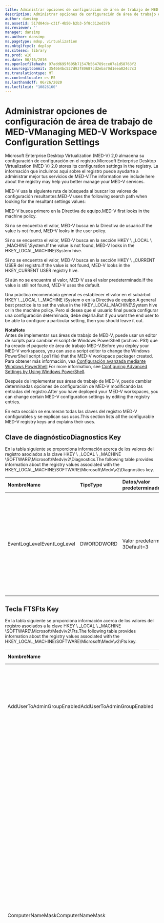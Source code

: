 ```yaml
---
title: Administrar opciones de configuración de área de trabajo de MED-V
description: Administrar opciones de configuración de área de trabajo de MED-V
author: dansimp
ms.assetid: 517d04de-c31f-4b50-b2b3-5f8c312ed37b
ms.reviewer: ''
manager: dansimp
ms.author: dansimp
ms.pagetype: mdop, virtualization
ms.mktglfcycl: deploy
ms.sitesec: library
ms.prod: w10
ms.date: 06/16/2016
ms.openlocfilehash: 97add695f605b71547b564789cce07a1d58763f2
ms.sourcegitcommit: 354664bc527d93f80687cd2eba70d1eea024c7c3
ms.translationtype: MT
ms.contentlocale: es-ES
ms.lasthandoff: 06/26/2020
ms.locfileid: "10826160"
---
```

# <span data-ttu-id="18fa4-103">Administrar opciones de configuración de área de trabajo de MED-V</span><span class="sxs-lookup"><span data-stu-id="18fa4-103">Managing MED-V Workspace Configuration Settings</span></span>


<span data-ttu-id="18fa4-104">Microsoft Enterprise Desktop Virtualization (MED-V) 2,0 almacena su configuración de configuración en el registro.</span><span class="sxs-lookup"><span data-stu-id="18fa4-104">Microsoft Enterprise Desktop Virtualization (MED-V) 2.0 stores its configuration settings in the registry.</span></span> <span data-ttu-id="18fa4-105">La información que incluimos aquí sobre el registro puede ayudarte a administrar mejor tus servicios de MED-V.</span><span class="sxs-lookup"><span data-stu-id="18fa4-105">The information we include here about the registry may help you better manage your MED-V services.</span></span>

<span data-ttu-id="18fa4-106">MED-V usa la siguiente ruta de búsqueda al buscar los valores de configuración resultantes:</span><span class="sxs-lookup"><span data-stu-id="18fa4-106">MED-V uses the following search path when looking for the resultant settings values:</span></span>

<span data-ttu-id="18fa4-107">MED-V busca primero en la Directiva de equipo.</span><span class="sxs-lookup"><span data-stu-id="18fa4-107">MED-V first looks in the machine policy.</span></span>

<span data-ttu-id="18fa4-108">Si no se encuentra el valor, MED-V busca en la Directiva de usuario.</span><span class="sxs-lookup"><span data-stu-id="18fa4-108">If the value is not found, MED-V looks in the user policy.</span></span>

<span data-ttu-id="18fa4-109">Si no se encuentra el valor, MED-V busca en la sección HKEY \ _LOCAL \ _MACHINE \\System.</span><span class="sxs-lookup"><span data-stu-id="18fa4-109">If the value is not found, MED-V looks in the HKEY\_LOCAL\_MACHINE\\System hive.</span></span>

<span data-ttu-id="18fa4-110">Si no se encuentra el valor, MED-V busca en la sección HKEY \ _CURRENT USER del registro.</span><span class="sxs-lookup"><span data-stu-id="18fa4-110">If the value is not found, MED-V looks in the HKEY\_CURRENT USER registry hive.</span></span>

<span data-ttu-id="18fa4-111">Si aún no se encuentra el valor, MED-V usa el valor predeterminado.</span><span class="sxs-lookup"><span data-stu-id="18fa4-111">If the value is still not found, MED-V uses the default.</span></span>

<span data-ttu-id="18fa4-112">Una práctica recomendada general es establecer el valor en el subárbol HKEY \ _LOCAL \ _MACHINE \\System o en la Directiva de equipo.</span><span class="sxs-lookup"><span data-stu-id="18fa4-112">A general best practice is to set the value in the HKEY\_LOCAL\_MACHINE\\System hive or in the machine policy.</span></span> <span data-ttu-id="18fa4-113">Pero si desea que el usuario final pueda configurar una configuración determinada, debe dejarla.</span><span class="sxs-lookup"><span data-stu-id="18fa4-113">But if you want the end user to be able to configure a particular setting, then you should leave it out.</span></span>

**<span data-ttu-id="18fa4-114">Nota</span><span class="sxs-lookup"><span data-stu-id="18fa4-114">Note</span></span>**  
<span data-ttu-id="18fa4-115">Antes de implementar sus áreas de trabajo de MED-V, puede usar un editor de scripts para cambiar el script de Windows PowerShell (archivo. PS1) que ha creado el paquete de área de trabajo MED-V.</span><span class="sxs-lookup"><span data-stu-id="18fa4-115">Before you deploy your MED-V workspaces, you can use a script editor to change the Windows PowerShell script (.ps1 file) that the MED-V workspace packager created.</span></span> <span data-ttu-id="18fa4-116">Para obtener más información, vea [Configuración avanzada mediante Windows PowerShell](configuring-advanced-settings-by-using-windows-powershell.md).</span><span class="sxs-lookup"><span data-stu-id="18fa4-116">For more information, see [Configuring Advanced Settings by Using Windows PowerShell](configuring-advanced-settings-by-using-windows-powershell.md).</span></span>

<span data-ttu-id="18fa4-117">Después de implementar sus áreas de trabajo de MED-V, puede cambiar determinadas opciones de configuración de MED-V modificando las entradas del registro.</span><span class="sxs-lookup"><span data-stu-id="18fa4-117">After you have deployed your MED-V workspaces, you can change certain MED-V configuration settings by editing the registry entries.</span></span>



<span data-ttu-id="18fa4-118">En esta sección se enumeran todas las claves del registro MED-V configurables y se explican sus usos.</span><span class="sxs-lookup"><span data-stu-id="18fa4-118">This section lists all the configurable MED-V registry keys and explains their uses.</span></span>

## <span data-ttu-id="18fa4-119">Clave de diagnóstico</span><span class="sxs-lookup"><span data-stu-id="18fa4-119">Diagnostics Key</span></span>


<span data-ttu-id="18fa4-120">En la tabla siguiente se proporciona información acerca de los valores del registro asociados a la clave HKEY \ _LOCAL \ _MACHINE \\SOFTWARE\\Microsoft\\Medv\\v2\\Diagnostics.</span><span class="sxs-lookup"><span data-stu-id="18fa4-120">The following table provides information about the registry values associated with the HKEY\_LOCAL\_MACHINE\\SOFTWARE\\Microsoft\\Medv\\v2\\Diagnostics key.</span></span>

<table>
<colgroup>
<col width="25%" />
<col width="25%" />
<col width="25%" />
<col width="25%" />
</colgroup>
<thead>
<tr class="header">
<th align="left"><span data-ttu-id="18fa4-121">Nombre</span><span class="sxs-lookup"><span data-stu-id="18fa4-121">Name</span></span> </th>
<th align="left"><span data-ttu-id="18fa4-122">Tipo</span><span class="sxs-lookup"><span data-stu-id="18fa4-122">Type</span></span> </th>
<th align="left"><span data-ttu-id="18fa4-123">Datos/valor predeterminado</span><span class="sxs-lookup"><span data-stu-id="18fa4-123">Data/Default</span></span> </th>
<th align="left"><span data-ttu-id="18fa4-124">Descripción</span><span class="sxs-lookup"><span data-stu-id="18fa4-124">Description</span></span> </th>
</tr>
</thead>
<tbody>
<tr class="odd">
<td align="left"><p><span data-ttu-id="18fa4-125">EventLogLevel</span><span class="sxs-lookup"><span data-stu-id="18fa4-125">EventLogLevel</span></span> </p></td>
<td align="left"><p><span data-ttu-id="18fa4-126">DWORD</span><span class="sxs-lookup"><span data-stu-id="18fa4-126">DWORD</span></span> </p></td>
<td align="left"><p><span data-ttu-id="18fa4-127">Valor predeterminado = 3</span><span class="sxs-lookup"><span data-stu-id="18fa4-127">Default=3</span></span></p></td>
<td align="left"><p><span data-ttu-id="18fa4-128">El tipo de información que se registra en el registro de eventos.</span><span class="sxs-lookup"><span data-stu-id="18fa4-128">The type of information that is logged in the event log.</span></span> <span data-ttu-id="18fa4-129">Entre los niveles se incluyen los siguientes: 0 (ninguno), 1 (error), 2 (ADVERTENCIA), 3 (información), 4 (depurar).</span><span class="sxs-lookup"><span data-stu-id="18fa4-129">Levels include the following: 0 (None), 1 (Error), 2 (Warning), 3 (Information), 4 (Debug).</span></span></p></td>
</tr>
</tbody>
</table>



## <span data-ttu-id="18fa4-130">Tecla FTS</span><span class="sxs-lookup"><span data-stu-id="18fa4-130">Fts Key</span></span>


<span data-ttu-id="18fa4-131">En la tabla siguiente se proporciona información acerca de los valores del registro asociados a la clave HKEY \ _LOCAL \ _MACHINE \\SOFTWARE\\Microsoft\\Medv\\v2\\Fts.</span><span class="sxs-lookup"><span data-stu-id="18fa4-131">The following table provides information about the registry values associated with the HKEY\_LOCAL\_MACHINE\\SOFTWARE\\Microsoft\\Medv\\v2\\Fts key.</span></span>

<table>
<colgroup>
<col width="25%" />
<col width="25%" />
<col width="25%" />
<col width="25%" />
</colgroup>
<thead>
<tr class="header">
<th align="left"><span data-ttu-id="18fa4-132">Nombre</span><span class="sxs-lookup"><span data-stu-id="18fa4-132">Name</span></span></th>
<th align="left"><span data-ttu-id="18fa4-133">Tipo</span><span class="sxs-lookup"><span data-stu-id="18fa4-133">Type</span></span></th>
<th align="left"><span data-ttu-id="18fa4-134">Datos/valor predeterminado</span><span class="sxs-lookup"><span data-stu-id="18fa4-134">Data/Default</span></span></th>
<th align="left"><span data-ttu-id="18fa4-135">Descripción</span><span class="sxs-lookup"><span data-stu-id="18fa4-135">Description</span></span></th>
</tr>
</thead>
<tbody>
<tr class="odd">
<td align="left"><p><span data-ttu-id="18fa4-136">AddUserToAdminGroupEnabled</span><span class="sxs-lookup"><span data-stu-id="18fa4-136">AddUserToAdminGroupEnabled</span></span> </p></td>
<td align="left"><p><span data-ttu-id="18fa4-137">DWORD</span><span class="sxs-lookup"><span data-stu-id="18fa4-137">DWORD</span></span></p></td>
<td align="left"><p><span data-ttu-id="18fa4-138">Valor predeterminado = 0</span><span class="sxs-lookup"><span data-stu-id="18fa4-138">Default=0</span></span></p></td>
<td align="left"><p><span data-ttu-id="18fa4-139">Configura la primera vez que el programa de instalación agrega automáticamente el usuario final al grupo&#39;s de administrador.</span><span class="sxs-lookup"><span data-stu-id="18fa4-139">Configures whether first time setup automatically adds the end user to the administrator&#39;s group.</span></span> <span data-ttu-id="18fa4-140">0 = falso; 1 = true.</span><span class="sxs-lookup"><span data-stu-id="18fa4-140">0 = false; 1 = true.</span></span></p></td>
</tr>
<tr class="even">
<td align="left"><p></p></td>
<td align="left"><p></p></td>
<td align="left"><p></p></td>
<td align="left"><p><span data-ttu-id="18fa4-141">0 = falso: la configuración de la primera vez no agrega automáticamente el usuario final al grupo&#39;s del administrador.</span><span class="sxs-lookup"><span data-stu-id="18fa4-141">0 = false: First time setup does not automatically add the end user to the administrator&#39;s group.</span></span></p></td>
</tr>
<tr class="odd">
<td align="left"><p></p></td>
<td align="left"><p></p></td>
<td align="left"><p></p></td>
<td align="left"><p><span data-ttu-id="18fa4-142">1 = verdadero: el programa de instalación agrega automáticamente el usuario final al grupo&#39;s de administrador.</span><span class="sxs-lookup"><span data-stu-id="18fa4-142">1 = true: First time setup automatically adds the end user to the administrator&#39;s group.</span></span></p></td>
</tr>
<tr class="even">
<td align="left"><p><span data-ttu-id="18fa4-143">ComputerNameMask</span><span class="sxs-lookup"><span data-stu-id="18fa4-143">ComputerNameMask</span></span> </p></td>
<td align="left"><p><span data-ttu-id="18fa4-144">SZ</span><span class="sxs-lookup"><span data-stu-id="18fa4-144">SZ</span></span></p></td>
<td align="left"><p><span data-ttu-id="18fa4-145">MEDV\*</span><span class="sxs-lookup"><span data-stu-id="18fa4-145">MEDV\*</span></span> </p></td>
<td align="left"><p><span data-ttu-id="18fa4-146">La máscara de nombre de equipo que se usa para crear la máquina virtual invitada&#39;el nombre del equipo.</span><span class="sxs-lookup"><span data-stu-id="18fa4-146">The computer name mask that is used to create the guest virtual machine&#39;s computer name.</span></span></p></td>
</tr>
<tr class="odd">
<td align="left"><p></p></td>
<td align="left"><p></p></td>
<td align="left"><p></p></td>
<td align="left"><p><span data-ttu-id="18fa4-147">La máscara puede contener una etiqueta% username% para insertar el nombre de usuario como parte del nombre del equipo.</span><span class="sxs-lookup"><span data-stu-id="18fa4-147">The mask can contain a %username% tag to insert the username as part of the computer name.</span></span> <span data-ttu-id="18fa4-148">Del mismo modo, la etiqueta% hostname% inserta el nombre del equipo host.</span><span class="sxs-lookup"><span data-stu-id="18fa4-148">Likewise, the %hostname% tag inserts the name of the host computer.</span></span></p>
<p><span data-ttu-id="18fa4-149">Cada &quot; # &quot; carácter de la máscara se reemplaza por un dígito aleatorio.</span><span class="sxs-lookup"><span data-stu-id="18fa4-149">Every &quot;#&quot; character in the mask is replaced by a random digit.</span></span> <span data-ttu-id="18fa4-150">Un carácter de asterisco (\*) al final de la máscara se reemplaza por caracteres alfanuméricos aleatorios.</span><span class="sxs-lookup"><span data-stu-id="18fa4-150">An asterisk (\*) character at the end of the mask is replaced by random alphanumeric characters.</span></span></p>
<p><span data-ttu-id="18fa4-151">Se puede capturar un número específico de caracteres de% hostname% y% username% con corchetes.</span><span class="sxs-lookup"><span data-stu-id="18fa4-151">A specific number of characters from %hostname% and %username% can be captured by using square brackets.</span></span> <span data-ttu-id="18fa4-152">Por ejemplo, &quot; % username% [3] &quot; usaría los primeros tres caracteres del nombre de usuario.</span><span class="sxs-lookup"><span data-stu-id="18fa4-152">For example, &quot;%username%[3]&quot; would use the first three characters of the username.</span></span></p></td>
</tr>
<tr class="even">
<td align="left"><p><span data-ttu-id="18fa4-153">DeleteVMStateTimeout</span><span class="sxs-lookup"><span data-stu-id="18fa4-153">DeleteVMStateTimeout</span></span></p></td>
<td align="left"><p><span data-ttu-id="18fa4-154">DWORD</span><span class="sxs-lookup"><span data-stu-id="18fa4-154">DWORD</span></span></p></td>
<td align="left"><p><span data-ttu-id="18fa4-155">Valor predeterminado = 90</span><span class="sxs-lookup"><span data-stu-id="18fa4-155">Default=90</span></span></p></td>
<td align="left"><p><span data-ttu-id="18fa4-156">El valor de tiempo de espera, en segundos, la primera vez que la configuración intenta eliminar la máquina virtual.</span><span class="sxs-lookup"><span data-stu-id="18fa4-156">The time-out value, in seconds, when first time setup tries to delete the virtual machine.</span></span> <span data-ttu-id="18fa4-157">Intervalo = 0 a 2147483647.</span><span class="sxs-lookup"><span data-stu-id="18fa4-157">Range = 0 to 2147483647.</span></span></p></td>
</tr>
<tr class="odd">
<td align="left"><p><span data-ttu-id="18fa4-158">DetachVfdTimeout</span><span class="sxs-lookup"><span data-stu-id="18fa4-158">DetachVfdTimeout</span></span></p></td>
<td align="left"><p><span data-ttu-id="18fa4-159">DWORD</span><span class="sxs-lookup"><span data-stu-id="18fa4-159">DWORD</span></span></p></td>
<td align="left"><p><span data-ttu-id="18fa4-160">Valor predeterminado = 120</span><span class="sxs-lookup"><span data-stu-id="18fa4-160">Default=120</span></span></p></td>
<td align="left"><p><span data-ttu-id="18fa4-161">El valor de tiempo de espera, en segundos, la primera vez que la instalación intenta desasociar el disquete virtual de la máquina virtual.</span><span class="sxs-lookup"><span data-stu-id="18fa4-161">The time-out value, in seconds, when first time setup tries to detach the virtual floppy disk from the virtual machine.</span></span> <span data-ttu-id="18fa4-162">Intervalo = 0 a 2147483647.</span><span class="sxs-lookup"><span data-stu-id="18fa4-162">Range = 0 to 2147483647.</span></span></p></td>
</tr>
<tr class="even">
<td align="left"><p><span data-ttu-id="18fa4-163">DialogUrl</span><span class="sxs-lookup"><span data-stu-id="18fa4-163">DialogUrl</span></span> </p></td>
<td align="left"><p><span data-ttu-id="18fa4-164">SZ</span><span class="sxs-lookup"><span data-stu-id="18fa4-164">SZ</span></span></p></td>
<td align="left"><p></p></td>
<td align="left"><p><span data-ttu-id="18fa4-165">Dirección URL personalizable que se vincula a la página web interna y se muestra en los mensajes de diálogo de configuración por primera vez.</span><span class="sxs-lookup"><span data-stu-id="18fa4-165">Customizable URL that links to internal webpage and is displayed by first time setup dialog messages.</span></span> </p></td>
</tr>
<tr class="odd">
<td align="left"><p><span data-ttu-id="18fa4-166">ExplorerTimeout</span><span class="sxs-lookup"><span data-stu-id="18fa4-166">ExplorerTimeout</span></span></p></td>
<td align="left"><p><span data-ttu-id="18fa4-167">DWORD</span><span class="sxs-lookup"><span data-stu-id="18fa4-167">DWORD</span></span></p></td>
<td align="left"><p><span data-ttu-id="18fa4-168">Valor predeterminado = 900</span><span class="sxs-lookup"><span data-stu-id="18fa4-168">Default=900</span></span></p></td>
<td align="left"><p><span data-ttu-id="18fa4-169">El valor de tiempo de espera, en segundos, que la primera vez de la configuración espera el explorador de Windows.</span><span class="sxs-lookup"><span data-stu-id="18fa4-169">The time-out value, in seconds, that first time setup waits for Windows Explorer.</span></span> <span data-ttu-id="18fa4-170">Intervalo = 0 a 2147483647.</span><span class="sxs-lookup"><span data-stu-id="18fa4-170">Range = 0 to 2147483647.</span></span></p></td>
</tr>
<tr class="even">
<td align="left"><p><span data-ttu-id="18fa4-171">FailureDialogMsg</span><span class="sxs-lookup"><span data-stu-id="18fa4-171">FailureDialogMsg</span></span> </p></td>
<td align="left"><p><span data-ttu-id="18fa4-172">MULTI_SZ</span><span class="sxs-lookup"><span data-stu-id="18fa4-172">MULTI_SZ</span></span></p></td>
<td align="left"><p><span data-ttu-id="18fa4-173">El mensaje se encuentra en el archivo de recursos</span><span class="sxs-lookup"><span data-stu-id="18fa4-173">Message is found in resource file</span></span> </p></td>
<td align="left"><p><span data-ttu-id="18fa4-174">Mensaje personalizable que se muestra al usuario final cuando no se puede completar la configuración por primera vez.</span><span class="sxs-lookup"><span data-stu-id="18fa4-174">Customizable message that is displayed to the end user when first time setup cannot be completed.</span></span></p></td>
</tr>
<tr class="odd">
<td align="left"><p><span data-ttu-id="18fa4-175">GiveUserGroupRightsMaxRetryCount</span><span class="sxs-lookup"><span data-stu-id="18fa4-175">GiveUserGroupRightsMaxRetryCount</span></span> </p></td>
<td align="left"><p><span data-ttu-id="18fa4-176">DWORD</span><span class="sxs-lookup"><span data-stu-id="18fa4-176">DWORD</span></span> </p></td>
<td align="left"><p><span data-ttu-id="18fa4-177">Valor predeterminado = 3</span><span class="sxs-lookup"><span data-stu-id="18fa4-177">Default=3</span></span></p></td>
<td align="left"><p><span data-ttu-id="18fa4-178">Número máximo de veces que MED-V intenta proporcionar derechos de grupo de usuarios finales.</span><span class="sxs-lookup"><span data-stu-id="18fa4-178">The maximum number of times that MED-V tries to give an end user group rights.</span></span> <span data-ttu-id="18fa4-179">Si se supera el valor de reintentos especificado sin que sea posible conceder correctamente a un usuario final los derechos de grupo es probable que el error de preparación de la máquina virtual se someta al valor MaxRetryCount.</span><span class="sxs-lookup"><span data-stu-id="18fa4-179">Exceeding the specified retry value without being able to successfully give an end user group rights most likely causes a virtual machine preparation failure that is then subject to the MaxRetryCount value.</span></span> <span data-ttu-id="18fa4-180">Intervalo = 0 a 2147483647.</span><span class="sxs-lookup"><span data-stu-id="18fa4-180">Range = 0 to 2147483647.</span></span></p></td>
</tr>
<tr class="even">
<td align="left"><p><span data-ttu-id="18fa4-181">GiveUserGroupRightsTimeout</span><span class="sxs-lookup"><span data-stu-id="18fa4-181">GiveUserGroupRightsTimeout</span></span> </p></td>
<td align="left"><p><span data-ttu-id="18fa4-182">DWORD</span><span class="sxs-lookup"><span data-stu-id="18fa4-182">DWORD</span></span></p></td>
<td align="left"><p><span data-ttu-id="18fa4-183">Valor predeterminado = 300</span><span class="sxs-lookup"><span data-stu-id="18fa4-183">Default=300</span></span></p></td>
<td align="left"><p><span data-ttu-id="18fa4-184">El valor de tiempo de espera, en segundos, al otorgar derechos de grupo de usuarios.</span><span class="sxs-lookup"><span data-stu-id="18fa4-184">The time-out value, in seconds, when giving a user group rights.</span></span> <span data-ttu-id="18fa4-185">Intervalo = 0 a 2147483647.</span><span class="sxs-lookup"><span data-stu-id="18fa4-185">Range = 0 to 2147483647.</span></span></p></td>
</tr>
<tr class="odd">
<td align="left"><p><span data-ttu-id="18fa4-186">LogFilePaths</span><span class="sxs-lookup"><span data-stu-id="18fa4-186">LogFilePaths</span></span> </p></td>
<td align="left"><p><span data-ttu-id="18fa4-187">MULTI_SZ</span><span class="sxs-lookup"><span data-stu-id="18fa4-187">MULTI_SZ</span></span></p></td>
<td align="left"><p></p></td>
<td align="left"><p><span data-ttu-id="18fa4-188">Una lista de las rutas de los archivos de registro que MED-V recopila durante la configuración de la primera vez.</span><span class="sxs-lookup"><span data-stu-id="18fa4-188">A list of the log file paths that MED-V collects during first time setup.</span></span> </p></td>
</tr>
<tr class="even">
<td align="left"><p><span data-ttu-id="18fa4-189">MaxPostponeTime</span><span class="sxs-lookup"><span data-stu-id="18fa4-189">MaxPostponeTime</span></span> </p></td>
<td align="left"><p><span data-ttu-id="18fa4-190">DWORD</span><span class="sxs-lookup"><span data-stu-id="18fa4-190">DWORD</span></span></p></td>
<td align="left"><p><span data-ttu-id="18fa4-191">Valor predeterminado = 120</span><span class="sxs-lookup"><span data-stu-id="18fa4-191">Default=120</span></span></p></td>
<td align="left"><p><span data-ttu-id="18fa4-192">El número máximo de horas que el usuario final puede posponer la configuración por primera vez.</span><span class="sxs-lookup"><span data-stu-id="18fa4-192">The maximum number of hours that first time setup can be postponed by the end user.</span></span> <span data-ttu-id="18fa4-193">Intervalo = 0 a 2147483647.</span><span class="sxs-lookup"><span data-stu-id="18fa4-193">Range = 0 to 2147483647.</span></span></p></td>
</tr>
<tr class="odd">
<td align="left"><p><span data-ttu-id="18fa4-194">MaxRetryCount</span><span class="sxs-lookup"><span data-stu-id="18fa4-194">MaxRetryCount</span></span> </p></td>
<td align="left"><p><span data-ttu-id="18fa4-195">DWORD</span><span class="sxs-lookup"><span data-stu-id="18fa4-195">DWORD</span></span></p></td>
<td align="left"><p><span data-ttu-id="18fa4-196">Valor predeterminado = 3</span><span class="sxs-lookup"><span data-stu-id="18fa4-196">Default=3</span></span></p></td>
<td align="left"><p><span data-ttu-id="18fa4-197">El número máximo de veces que MED-V intenta preparar una máquina virtual si cada intento finaliza en un error que no es de software.</span><span class="sxs-lookup"><span data-stu-id="18fa4-197">The maximum number of times that MED-V tries to prepare a virtual machine if each attempt ends in a failure other than a software error.</span></span> <span data-ttu-id="18fa4-198">Cuando se produce un error en la preparación de la máquina virtual y se supera el número de reintentos de configuración por primera vez, MED-V informa al usuario final sobre el error y no le da la opción de reintentar.</span><span class="sxs-lookup"><span data-stu-id="18fa4-198">When virtual machine preparation fails and the number of first time setup retries is exceeded, then MED-V informs the end user about the failure and does not give the option to retry.</span></span> <span data-ttu-id="18fa4-199">El recuento se vuelve a establecer cada vez que se inicia MED-V.</span><span class="sxs-lookup"><span data-stu-id="18fa4-199">The count is re-set every time that MED-V is started.</span></span> <span data-ttu-id="18fa4-200">Intervalo = 0 a 2147483647.</span><span class="sxs-lookup"><span data-stu-id="18fa4-200">Range = 0 to 2147483647.</span></span></p></td>
</tr>
<tr class="even">
<td align="left"><p><span data-ttu-id="18fa4-201">Modo</span><span class="sxs-lookup"><span data-stu-id="18fa4-201">Mode</span></span> </p></td>
<td align="left"><p><span data-ttu-id="18fa4-202">SZ</span><span class="sxs-lookup"><span data-stu-id="18fa4-202">SZ</span></span></p></td>
<td align="left"><p><span data-ttu-id="18fa4-203">Valor predeterminado = desatendida</span><span class="sxs-lookup"><span data-stu-id="18fa4-203">Default=Unattended</span></span></p></td>
<td align="left"><p><span data-ttu-id="18fa4-204">Configura la manera en que la configuración interactúa por primera vez con el usuario.</span><span class="sxs-lookup"><span data-stu-id="18fa4-204">Configures how first time setup interacts with the user.</span></span> <span data-ttu-id="18fa4-205">Los valores posibles son los siguientes:</span><span class="sxs-lookup"><span data-stu-id="18fa4-205">Possible values are as follows:</span></span></p></td>
</tr>
<tr class="odd">
<td align="left"><p></p></td>
<td align="left"><p></p></td>
<td align="left"><p></p></td>
<td align="left"><p><strong><span data-ttu-id="18fa4-206">Asistida.</span><span class="sxs-lookup"><span data-stu-id="18fa4-206">Attended.</span></span></strong> <span data-ttu-id="18fa4-207">El usuario final debe escribir la información durante la configuración por primera vez.</span><span class="sxs-lookup"><span data-stu-id="18fa4-207">The end user must enter information during first time setup.</span></span></p>
<div class="alert">
<strong><span data-ttu-id="18fa4-208">Nota</span><span class="sxs-lookup"><span data-stu-id="18fa4-208">Note</span></span></strong><br/><p><span data-ttu-id="18fa4-209">Si creó el archivo Sysprep. inf para que la instalación mínima requiera que se complete la entrada del usuario, debe seleccionar el <strong> </strong> modo atendido o los problemas pueden ocurrir durante la primera configuración.</span><span class="sxs-lookup"><span data-stu-id="18fa4-209">If you created the Sysprep.inf file so that Mini-Setup requires user input to complete, then you must select <strong>Attended</strong> mode or problems might occur during first time setup.</span></span></p>
</div>
<div>

</div></td>
</tr>
<tr class="even">
<td align="left"><p></p></td>
<td align="left"><p></p></td>
<td align="left"><p></p></td>
<td align="left"><p><strong><span data-ttu-id="18fa4-210">Desatendida </strong> .</span><span class="sxs-lookup"><span data-stu-id="18fa4-210">Unattended</strong>.</span></span> <span data-ttu-id="18fa4-211">La máquina virtual no se muestra al usuario final durante la configuración de la primera vez, pero se solicita al usuario final antes de que se inicie la instalación por primera vez.</span><span class="sxs-lookup"><span data-stu-id="18fa4-211">The virtual machine is not shown to the end user during first time setup, but the end user is prompted before first time setup starts.</span></span></p></td>
</tr>
<tr class="odd">
<td align="left"><p></p></td>
<td align="left"><p></p></td>
<td align="left"><p></p></td>
<td align="left"><p><strong><span data-ttu-id="18fa4-212">Silencioso </strong> .</span><span class="sxs-lookup"><span data-stu-id="18fa4-212">Silent</strong>.</span></span> <span data-ttu-id="18fa4-213">La máquina virtual no se muestra al usuario final en ningún momento durante la configuración por primera vez.</span><span class="sxs-lookup"><span data-stu-id="18fa4-213">The virtual machine is not shown to the end user at all during first time setup.</span></span></p></td>
</tr>
<tr class="even">
<td align="left"><p><span data-ttu-id="18fa4-214">NonInteractiveRetryTimeoutInc</span><span class="sxs-lookup"><span data-stu-id="18fa4-214">NonInteractiveRetryTimeoutInc</span></span> </p></td>
<td align="left"><p><span data-ttu-id="18fa4-215">DWORD</span><span class="sxs-lookup"><span data-stu-id="18fa4-215">DWORD</span></span></p></td>
<td align="left"><p><span data-ttu-id="18fa4-216">Valor predeterminado = 15</span><span class="sxs-lookup"><span data-stu-id="18fa4-216">Default=15</span></span></p></td>
<td align="left"><p><span data-ttu-id="18fa4-217">El valor de tiempo de espera, en minutos, que debe completarse la primera configuración en el modo interactivo de configuración por primera vez al volver a intentar la instalación.</span><span class="sxs-lookup"><span data-stu-id="18fa4-217">The time-out value, in minutes, that first time setup must be completed in first time setup interactive mode when re-attempting setup.</span></span> <span data-ttu-id="18fa4-218">Intervalo = 0 a 2147483647.</span><span class="sxs-lookup"><span data-stu-id="18fa4-218">Range = 0 to 2147483647.</span></span></p></td>
</tr>
<tr class="odd">
<td align="left"><p><span data-ttu-id="18fa4-219">NonInteractiveTimeout</span><span class="sxs-lookup"><span data-stu-id="18fa4-219">NonInteractiveTimeout</span></span> </p></td>
<td align="left"><p><span data-ttu-id="18fa4-220">DWORD</span><span class="sxs-lookup"><span data-stu-id="18fa4-220">DWORD</span></span></p></td>
<td align="left"><p><span data-ttu-id="18fa4-221">Valor predeterminado = 45</span><span class="sxs-lookup"><span data-stu-id="18fa4-221">Default=45</span></span></p></td>
<td align="left"><p><span data-ttu-id="18fa4-222">El valor de tiempo de espera, en minutos, que la primera vez debe completarse la configuración en el modo interactivo de primera configuración.</span><span class="sxs-lookup"><span data-stu-id="18fa4-222">The time-out value, in minutes, that first time setup must be completed in first time setup interactive mode.</span></span> <span data-ttu-id="18fa4-223">Intervalo = 0 a 2147483647.</span><span class="sxs-lookup"><span data-stu-id="18fa4-223">Range = 0 to 2147483647.</span></span></p></td>
</tr>
<tr class="even">
<td align="left"><p><span data-ttu-id="18fa4-224">PostponeUtcDateTimeLimit</span><span class="sxs-lookup"><span data-stu-id="18fa4-224">PostponeUtcDateTimeLimit</span></span> </p></td>
<td align="left"><p><span data-ttu-id="18fa4-225">SZ</span><span class="sxs-lookup"><span data-stu-id="18fa4-225">SZ</span></span></p></td>
<td align="left"><p></p></td>
<td align="left"><p><span data-ttu-id="18fa4-226">La fecha y hora, en formato de fecha UTC, que se puede posponer la primera configuración.</span><span class="sxs-lookup"><span data-stu-id="18fa4-226">The date and time, in UTC DateTime format, that first time setup can be postponed.</span></span> <span data-ttu-id="18fa4-227">Escriba en el formato &quot; AAAA-MM-DD HH: mm &quot; con las horas especificadas usando el estándar de reloj de 24 horas.</span><span class="sxs-lookup"><span data-stu-id="18fa4-227">Enter in the format &quot;yyyy-MM-dd hh:mm&quot; with hours specified by using the 24-hour clock standard.</span></span></p></td>
</tr>
<tr class="odd">
<td align="left"><p><span data-ttu-id="18fa4-228">RetryDialogMsg</span><span class="sxs-lookup"><span data-stu-id="18fa4-228">RetryDialogMsg</span></span> </p></td>
<td align="left"><p><span data-ttu-id="18fa4-229">MULTI_SZ</span><span class="sxs-lookup"><span data-stu-id="18fa4-229">MULTI_SZ</span></span></p></td>
<td align="left"><p><span data-ttu-id="18fa4-230">El mensaje se encuentra en el archivo de recursos</span><span class="sxs-lookup"><span data-stu-id="18fa4-230">Message is found in resource file</span></span> </p></td>
<td align="left"><p><span data-ttu-id="18fa4-231">Mensaje personalizable que se muestra al usuario final cuando la primera vez la configuración debe volver a intentar la instalación.</span><span class="sxs-lookup"><span data-stu-id="18fa4-231">Customizable message that is displayed to the end user when first time setup must re-attempt setup.</span></span></p></td>
</tr>
<tr class="even">
<td align="left"><p><span data-ttu-id="18fa4-232">SetComputerNameEnabled</span><span class="sxs-lookup"><span data-stu-id="18fa4-232">SetComputerNameEnabled</span></span> </p></td>
<td align="left"><p><span data-ttu-id="18fa4-233">DWORD</span><span class="sxs-lookup"><span data-stu-id="18fa4-233">DWORD</span></span></p></td>
<td align="left"><p><span data-ttu-id="18fa4-234">Valor predeterminado = 0</span><span class="sxs-lookup"><span data-stu-id="18fa4-234">Default=0</span></span></p></td>
<td align="left"><p><span data-ttu-id="18fa4-235">Configura si la entrada ComputerName de la sección [UserData] del archivo Sysprep. inf en el invitado debe actualizarse de acuerdo con el ComputerNameMask especificado.</span><span class="sxs-lookup"><span data-stu-id="18fa4-235">Configures whether the ComputerName entry under the [UserData] section of the Sysprep.inf file in the guest should be updated according to the specified ComputerNameMask.</span></span>   <span data-ttu-id="18fa4-236">0 = falso; 1 = true.</span><span class="sxs-lookup"><span data-stu-id="18fa4-236">0 = false; 1 = true.</span></span></p></td>
</tr>
<tr class="odd">
<td align="left"><p></p></td>
<td align="left"><p></p></td>
<td align="left"><p></p></td>
<td align="left"><p><span data-ttu-id="18fa4-237">0 = falso: la entrada ComputerName del archivo Sysprep. inf no se actualiza según el ComputerNameMask.</span><span class="sxs-lookup"><span data-stu-id="18fa4-237">0 = false: The ComputerName entry in the Sysprep.inf file is not updated according to the ComputerNameMask.</span></span></p></td>
</tr>
<tr class="even">
<td align="left"><p></p></td>
<td align="left"><p></p></td>
<td align="left"><p></p></td>
<td align="left"><p><span data-ttu-id="18fa4-238">1 = verdadero: la entrada ComputerName en el archivo Sysprep. inf se actualiza según el ComputerNameMask.</span><span class="sxs-lookup"><span data-stu-id="18fa4-238">1 = true: The ComputerName entry in the Sysprep.inf file is updated according to the ComputerNameMask.</span></span></p></td>
</tr>
<tr class="odd">
<td align="left"><p><span data-ttu-id="18fa4-239">SetJoinDomainEnabled</span><span class="sxs-lookup"><span data-stu-id="18fa4-239">SetJoinDomainEnabled</span></span> </p></td>
<td align="left"><p><span data-ttu-id="18fa4-240">DWORD</span><span class="sxs-lookup"><span data-stu-id="18fa4-240">DWORD</span></span></p></td>
<td align="left"><p><span data-ttu-id="18fa4-241">Valor predeterminado = 0</span><span class="sxs-lookup"><span data-stu-id="18fa4-241">Default=0</span></span></p></td>
<td align="left"><p><span data-ttu-id="18fa4-242">Configura si la configuración de JoinDomain de la sección [Identification] del archivo Sysprep. inf del invitado debe actualizarse para que coincida con la configuración del host.</span><span class="sxs-lookup"><span data-stu-id="18fa4-242">Configures whether the JoinDomain setting under the [Identification] section of the Sysprep.inf file in the guest should be updated to match the settings on the host.</span></span>  <span data-ttu-id="18fa4-243">0 = falso; 1 = true.</span><span class="sxs-lookup"><span data-stu-id="18fa4-243">0 = false; 1 = true.</span></span></p></td>
</tr>
<tr class="even">
<td align="left"><p></p></td>
<td align="left"><p></p></td>
<td align="left"><p></p></td>
<td align="left"><p><span data-ttu-id="18fa4-244">0 = falso: la configuración de JoinDomain del archivo Sysprep. inf no se actualiza para coincidir con la del host.</span><span class="sxs-lookup"><span data-stu-id="18fa4-244">0 = false: The JoinDomain setting in the Sysprep.inf file is not updated to match the settings on the host.</span></span></p></td>
</tr>
<tr class="odd">
<td align="left"><p></p></td>
<td align="left"><p></p></td>
<td align="left"><p></p></td>
<td align="left"><p><span data-ttu-id="18fa4-245">1 = verdadero: la configuración de JoinDomain del archivo Sysprep. inf se actualiza para coincidir con la del host.</span><span class="sxs-lookup"><span data-stu-id="18fa4-245">1 = true: The JoinDomain setting in the Sysprep.inf file is updated to match the settings on the host.</span></span></p></td>
</tr>
<tr class="even">
<td align="left"><p><span data-ttu-id="18fa4-246">SetMachineObjectOUEnabled</span><span class="sxs-lookup"><span data-stu-id="18fa4-246">SetMachineObjectOUEnabled</span></span> </p></td>
<td align="left"><p><span data-ttu-id="18fa4-247">DWORD</span><span class="sxs-lookup"><span data-stu-id="18fa4-247">DWORD</span></span></p></td>
<td align="left"><p><span data-ttu-id="18fa4-248">Valor predeterminado = 0</span><span class="sxs-lookup"><span data-stu-id="18fa4-248">Default=0</span></span></p></td>
<td align="left"><p><span data-ttu-id="18fa4-249">Configura si la configuración MachineObjectOU de la sección [Identification] del archivo Sysprep. inf en el invitado se actualiza para coincidir con el host.</span><span class="sxs-lookup"><span data-stu-id="18fa4-249">Configures whether the MachineObjectOU setting under the [Identification] section of the Sysprep.inf file in the guest is updated to match the host.</span></span>  <span data-ttu-id="18fa4-250">0 = falso; 1 = true.</span><span class="sxs-lookup"><span data-stu-id="18fa4-250">0 = false; 1 = true.</span></span></p></td>
</tr>
<tr class="odd">
<td align="left"><p></p></td>
<td align="left"><p></p></td>
<td align="left"><p></p></td>
<td align="left"><p><span data-ttu-id="18fa4-251">0 = falso: el valor de MachineObjectOU en el archivo Sysprep. inf no se actualiza para coincidir con la configuración del host.</span><span class="sxs-lookup"><span data-stu-id="18fa4-251">0 = false: The MachineObjectOU setting in the Sysprep.inf file is not updated to match the settings on the host.</span></span></p></td>
</tr>
<tr class="even">
<td align="left"><p></p></td>
<td align="left"><p></p></td>
<td align="left"><p></p></td>
<td align="left"><p><span data-ttu-id="18fa4-252">1 = true: el valor MachineObjectOU en el archivo Sysprep. inf se actualiza para coincidir con la configuración del host.</span><span class="sxs-lookup"><span data-stu-id="18fa4-252">1 = true: The MachineObjectOU setting in the Sysprep.inf file is updated to match the settings on the host.</span></span></p></td>
</tr>
<tr class="odd">
<td align="left"><p><span data-ttu-id="18fa4-253">SetRegionalSettingsEnabled</span><span class="sxs-lookup"><span data-stu-id="18fa4-253">SetRegionalSettingsEnabled</span></span> </p></td>
<td align="left"><p><span data-ttu-id="18fa4-254">DWORD</span><span class="sxs-lookup"><span data-stu-id="18fa4-254">DWORD</span></span></p></td>
<td align="left"><p><span data-ttu-id="18fa4-255">Valor predeterminado = 0</span><span class="sxs-lookup"><span data-stu-id="18fa4-255">Default=0</span></span></p></td>
<td align="left"><p><span data-ttu-id="18fa4-256">Configura si la configuración de la sección [RegionalSettings] del archivo Sysprep. inf en el invitado se actualiza para coincidir con el host.</span><span class="sxs-lookup"><span data-stu-id="18fa4-256">Configures whether the settings under the [RegionalSettings] section of the Sysprep.inf file in the guest are updated to match the host.</span></span>  <span data-ttu-id="18fa4-257">0 = falso; 1 = true.</span><span class="sxs-lookup"><span data-stu-id="18fa4-257">0 = false; 1 = true.</span></span></p>
<div class="alert">
<strong><span data-ttu-id="18fa4-258">Nota</span><span class="sxs-lookup"><span data-stu-id="18fa4-258">Note</span></span></strong><br/><p><span data-ttu-id="18fa4-259">De forma predeterminada, la configuración de TimeZone en el invitado siempre se sincroniza con la configuración de la zona horaria en el host.</span><span class="sxs-lookup"><span data-stu-id="18fa4-259">By default, the setting for TimeZone in the guest is always synchronized with the TimeZone setting in the host.</span></span></p>
</div>
<div>

</div></td>
</tr>
<tr class="even">
<td align="left"><p></p></td>
<td align="left"><p></p></td>
<td align="left"><p></p></td>
<td align="left"><p><span data-ttu-id="18fa4-260">0 = falso: la configuración de la sección [RegionalSettings] del archivo Sysprep. inf del invitado no se actualiza para coincidir con el host.</span><span class="sxs-lookup"><span data-stu-id="18fa4-260">0 = false: The settings under the [RegionalSettings] section of the Sysprep.inf file in the guest are not updated to match the host.</span></span></p></td>
</tr>
<tr class="odd">
<td align="left"><p></p></td>
<td align="left"><p></p></td>
<td align="left"><p></p></td>
<td align="left"><p><span data-ttu-id="18fa4-261">1 = verdadero: la configuración de la sección [RegionalSettings] del archivo Sysprep. inf en el invitado se actualiza para coincidir con el host.</span><span class="sxs-lookup"><span data-stu-id="18fa4-261">1 = true: The settings under the [RegionalSettings] section of the Sysprep.inf file in the guest are updated to match the host.</span></span></p></td>
</tr>
<tr class="even">
<td align="left"><p><span data-ttu-id="18fa4-262">SetUserDataEnabled</span><span class="sxs-lookup"><span data-stu-id="18fa4-262">SetUserDataEnabled</span></span> </p></td>
<td align="left"><p><span data-ttu-id="18fa4-263">DWORD</span><span class="sxs-lookup"><span data-stu-id="18fa4-263">DWORD</span></span></p></td>
<td align="left"><p><span data-ttu-id="18fa4-264">Valor predeterminado = 0</span><span class="sxs-lookup"><span data-stu-id="18fa4-264">Default=0</span></span></p></td>
<td align="left"><p><span data-ttu-id="18fa4-265">Configura si la configuración FullName y OrgName de la sección [UserData] del archivo Sysprep. inf en el invitado se actualiza para coincidir con la configuración del host.</span><span class="sxs-lookup"><span data-stu-id="18fa4-265">Configures whether the FullName and the OrgName settings under the [UserData] section of the Sysprep.inf file in the guest are updated to match the settings on the host.</span></span>  <span data-ttu-id="18fa4-266">0 = falso; 1 = true.</span><span class="sxs-lookup"><span data-stu-id="18fa4-266">0 = false; 1 = true.</span></span></p></td>
</tr>
<tr class="odd">
<td align="left"><p></p></td>
<td align="left"><p></p></td>
<td align="left"><p></p></td>
<td align="left"><p><span data-ttu-id="18fa4-267">0 = falso: la configuración FullName y OrgName del archivo Sysprep. inf no se actualiza para coincidir con la configuración del host.</span><span class="sxs-lookup"><span data-stu-id="18fa4-267">0 = false: The FullName and OrgName settings in the Sysprep.inf file are not updated to match the settings on the host.</span></span></p></td>
</tr>
<tr class="even">
<td align="left"><p></p></td>
<td align="left"><p></p></td>
<td align="left"><p></p></td>
<td align="left"><p><span data-ttu-id="18fa4-268">1 = true: la configuración FullName y OrgName en el archivo Sysprep. inf se actualiza para coincidir con la configuración del host.</span><span class="sxs-lookup"><span data-stu-id="18fa4-268">1 = true: The FullName and OrgName settings in the Sysprep.inf file are updated to match the settings on the host.</span></span></p></td>
</tr>
<tr class="odd">
<td align="left"><p><span data-ttu-id="18fa4-269">StartDialogMsg</span><span class="sxs-lookup"><span data-stu-id="18fa4-269">StartDialogMsg</span></span> </p></td>
<td align="left"><p><span data-ttu-id="18fa4-270">MULTI_SZ</span><span class="sxs-lookup"><span data-stu-id="18fa4-270">MULTI_SZ</span></span></p></td>
<td align="left"><p><span data-ttu-id="18fa4-271">El mensaje se encuentra en el archivo de recursos</span><span class="sxs-lookup"><span data-stu-id="18fa4-271">Message is found in resource file</span></span> </p></td>
<td align="left"><p><span data-ttu-id="18fa4-272">Mensaje personalizable que se muestra al usuario final cuando está listo para iniciar la configuración por primera vez.</span><span class="sxs-lookup"><span data-stu-id="18fa4-272">Customizable message that is displayed to the end user when first time setup is ready to start.</span></span> </p></td>
</tr>
<tr class="even">
<td align="left"><p><span data-ttu-id="18fa4-273">TaskCancelTimeout</span><span class="sxs-lookup"><span data-stu-id="18fa4-273">TaskCancelTimeout</span></span></p></td>
<td align="left"><p><span data-ttu-id="18fa4-274">DWORD</span><span class="sxs-lookup"><span data-stu-id="18fa4-274">DWORD</span></span></p></td>
<td align="left"><p><span data-ttu-id="18fa4-275">Valor predeterminado = 30</span><span class="sxs-lookup"><span data-stu-id="18fa4-275">Default=30</span></span></p></td>
<td align="left"><p><span data-ttu-id="18fa4-276">El valor de tiempo de espera, en segundos, que la primera vez de la configuración espera una respuesta de la máquina virtual para una operación de cancelación.</span><span class="sxs-lookup"><span data-stu-id="18fa4-276">The time-out value, in seconds, that first time setup waits for a response from the virtual machine for a Cancel operation.</span></span> <span data-ttu-id="18fa4-277">Intervalo = 0 a 2147483647.</span><span class="sxs-lookup"><span data-stu-id="18fa4-277">Range = 0 to 2147483647.</span></span></p></td>
</tr>
<tr class="odd">
<td align="left"><p><span data-ttu-id="18fa4-278">TaskVMTurnOffTimeout</span><span class="sxs-lookup"><span data-stu-id="18fa4-278">TaskVMTurnOffTimeout</span></span></p></td>
<td align="left"><p><span data-ttu-id="18fa4-279">DWORD</span><span class="sxs-lookup"><span data-stu-id="18fa4-279">DWORD</span></span></p></td>
<td align="left"><p><span data-ttu-id="18fa4-280">Valor predeterminado = 60</span><span class="sxs-lookup"><span data-stu-id="18fa4-280">Default=60</span></span></p></td>
<td align="left"><p><span data-ttu-id="18fa4-281">El valor de tiempo de espera, en segundos, que la primera vez la configuración espera a que se cierre la máquina virtual.</span><span class="sxs-lookup"><span data-stu-id="18fa4-281">The time-out value, in seconds, that first time setup waits for the virtual machine to shut down.</span></span> <span data-ttu-id="18fa4-282">Intervalo = 0 a 2147483647.</span><span class="sxs-lookup"><span data-stu-id="18fa4-282">Range = 0 to 2147483647.</span></span></p></td>
</tr>
<tr class="even">
<td align="left"><p><span data-ttu-id="18fa4-283">UpgradeTimeout</span><span class="sxs-lookup"><span data-stu-id="18fa4-283">UpgradeTimeout</span></span></p></td>
<td align="left"><p><span data-ttu-id="18fa4-284">DWORD</span><span class="sxs-lookup"><span data-stu-id="18fa4-284">DWORD</span></span></p></td>
<td align="left"><p><span data-ttu-id="18fa4-285">Valor predeterminado = 600</span><span class="sxs-lookup"><span data-stu-id="18fa4-285">Default=600</span></span></p></td>
<td align="left"><p><span data-ttu-id="18fa4-286">El tiempo, en segundos, antes de que se agote el tiempo de espera de la actualización del software de agente invitado de MED-V. Intervalo = 0 a 2147483647.</span><span class="sxs-lookup"><span data-stu-id="18fa4-286">The time, in seconds, before an attempted upgrade of the MED-V Guest Agent software times out. Range = 0 to 2147483647.</span></span></p></td>
</tr>
</tbody>
</table>



## <span data-ttu-id="18fa4-287">Tecla UserExperience</span><span class="sxs-lookup"><span data-stu-id="18fa4-287">UserExperience Key</span></span>


<span data-ttu-id="18fa4-288">En la tabla siguiente se proporciona información acerca de los valores de registro asociados a la clave HKEY \ _LOCAL \ _MACHINE \\SOFTWARE\\Microsoft\\Medv\\v2\\UserExperience y la clave HKEY \ _CURRENT \ _USER \\Software\\Microsoft\\Medv\\v2\\UserExperience.</span><span class="sxs-lookup"><span data-stu-id="18fa4-288">The following table provides information about the registry values associated with the HKEY\_LOCAL\_MACHINE\\SOFTWARE\\Microsoft\\Medv\\v2\\UserExperience key and the HKEY\_CURRENT\_USER\\Software\\Microsoft\\Medv\\v2\\UserExperience key.</span></span>

<table>
<colgroup>
<col width="25%" />
<col width="25%" />
<col width="25%" />
<col width="25%" />
</colgroup>
<thead>
<tr class="header">
<th align="left"><span data-ttu-id="18fa4-289">Nombre</span><span class="sxs-lookup"><span data-stu-id="18fa4-289">Name</span></span></th>
<th align="left"><span data-ttu-id="18fa4-290">Tipo</span><span class="sxs-lookup"><span data-stu-id="18fa4-290">Type</span></span></th>
<th align="left"><span data-ttu-id="18fa4-291">Datos/valor predeterminado</span><span class="sxs-lookup"><span data-stu-id="18fa4-291">Data/Default</span></span></th>
<th align="left"><span data-ttu-id="18fa4-292">Descripción</span><span class="sxs-lookup"><span data-stu-id="18fa4-292">Description</span></span></th>
</tr>
</thead>
<tbody>
<tr class="odd">
<td align="left"><p><span data-ttu-id="18fa4-293">AppPublishingEnabled</span><span class="sxs-lookup"><span data-stu-id="18fa4-293">AppPublishingEnabled</span></span> </p></td>
<td align="left"><p><span data-ttu-id="18fa4-294">DWORD</span><span class="sxs-lookup"><span data-stu-id="18fa4-294">DWORD</span></span></p></td>
<td align="left"><p><span data-ttu-id="18fa4-295">Valor predeterminado = 1</span><span class="sxs-lookup"><span data-stu-id="18fa4-295">Default=1</span></span></p></td>
<td align="left"><p><span data-ttu-id="18fa4-296">Configura si la publicación de la aplicación del invitado en el host está habilitada.</span><span class="sxs-lookup"><span data-stu-id="18fa4-296">Configures whether application publication from the guest to the host is enabled.</span></span>  <span data-ttu-id="18fa4-297">0 = falso; 1 = true.</span><span class="sxs-lookup"><span data-stu-id="18fa4-297">0 = false; 1 = true.</span></span></p></td>
</tr>
<tr class="even">
<td align="left"><p></p></td>
<td align="left"><p></p></td>
<td align="left"><p></p></td>
<td align="left"><p><span data-ttu-id="18fa4-298">0 = falso: deshabilita la publicación de aplicaciones del invitado en el host.</span><span class="sxs-lookup"><span data-stu-id="18fa4-298">0 = false: Disables application publishing from the guest to the host.</span></span></p></td>
</tr>
<tr class="odd">
<td align="left"><p></p></td>
<td align="left"><p></p></td>
<td align="left"><p></p></td>
<td align="left"><p><span data-ttu-id="18fa4-299">1 = true: habilita la publicación de aplicaciones desde el invitado al host.</span><span class="sxs-lookup"><span data-stu-id="18fa4-299">1 = true: Enables application publishing from the guest to the host.</span></span></p></td>
</tr>
<tr class="even">
<td align="left"><p><span data-ttu-id="18fa4-300">AudioSharingEnabled</span><span class="sxs-lookup"><span data-stu-id="18fa4-300">AudioSharingEnabled</span></span> </p></td>
<td align="left"><p><span data-ttu-id="18fa4-301">DWORD</span><span class="sxs-lookup"><span data-stu-id="18fa4-301">DWORD</span></span></p></td>
<td align="left"><p><span data-ttu-id="18fa4-302">Valor predeterminado = 1</span><span class="sxs-lookup"><span data-stu-id="18fa4-302">Default=1</span></span></p></td>
<td align="left"><p><span data-ttu-id="18fa4-303">Configura si el uso compartido del dispositivo de audio e/s entre el invitado y el host está habilitado.</span><span class="sxs-lookup"><span data-stu-id="18fa4-303">Configures whether the sharing of the audio I/O device between the guest and the host is enabled.</span></span>  <span data-ttu-id="18fa4-304">0 = falso; 1 = true.</span><span class="sxs-lookup"><span data-stu-id="18fa4-304">0 = false; 1 = true.</span></span></p></td>
</tr>
<tr class="odd">
<td align="left"><p></p></td>
<td align="left"><p></p></td>
<td align="left"><p></p></td>
<td align="left"><p><span data-ttu-id="18fa4-305">0 = falso: deshabilita el uso compartido del dispositivo de e/s de audio entre el invitado y el host.</span><span class="sxs-lookup"><span data-stu-id="18fa4-305">0 = false: Disables the sharing of the audio I/O device between the guest and the host.</span></span></p></td>
</tr>
<tr class="even">
<td align="left"><p></p></td>
<td align="left"><p></p></td>
<td align="left"><p></p></td>
<td align="left"><p><span data-ttu-id="18fa4-306">1 = true: permite compartir el dispositivo de audio e/s entre el invitado y el host.</span><span class="sxs-lookup"><span data-stu-id="18fa4-306">1 = true: Enables the sharing of the audio I/O device between the guest and the host.</span></span></p></td>
</tr>
<tr class="odd">
<td align="left"><p><span data-ttu-id="18fa4-307">ClipboardSharingEnabled</span><span class="sxs-lookup"><span data-stu-id="18fa4-307">ClipboardSharingEnabled</span></span> </p></td>
<td align="left"><p><span data-ttu-id="18fa4-308">DWORD</span><span class="sxs-lookup"><span data-stu-id="18fa4-308">DWORD</span></span></p></td>
<td align="left"><p><span data-ttu-id="18fa4-309">Valor predeterminado = 1</span><span class="sxs-lookup"><span data-stu-id="18fa4-309">Default=1</span></span></p></td>
<td align="left"><p><span data-ttu-id="18fa4-310">Configura si el uso compartido del portapapeles entre el invitado y el host está habilitado.</span><span class="sxs-lookup"><span data-stu-id="18fa4-310">Configures whether the sharing of the Clipboard between the guest and the host is enabled.</span></span>  <span data-ttu-id="18fa4-311">0 = falso; 1 = true.</span><span class="sxs-lookup"><span data-stu-id="18fa4-311">0 = false; 1 = true.</span></span></p></td>
</tr>
<tr class="even">
<td align="left"><p></p></td>
<td align="left"><p></p></td>
<td align="left"><p></p></td>
<td align="left"><p><span data-ttu-id="18fa4-312">0 = falso: deshabilita el uso compartido del portapapeles entre el invitado y el host.</span><span class="sxs-lookup"><span data-stu-id="18fa4-312">0 = false: Disables the sharing of the Clipboard between the guest and the host.</span></span></p></td>
</tr>
<tr class="odd">
<td align="left"><p></p></td>
<td align="left"><p></p></td>
<td align="left"><p></p></td>
<td align="left"><p><span data-ttu-id="18fa4-313">1 = verdadero: permite compartir el portapapeles entre el invitado y el host.</span><span class="sxs-lookup"><span data-stu-id="18fa4-313">1 = true: Enables the sharing of the Clipboard between the guest and the host.</span></span></p></td>
</tr>
<tr class="even">
<td align="left"><p><span data-ttu-id="18fa4-314">DialogTimeout</span><span class="sxs-lookup"><span data-stu-id="18fa4-314">DialogTimeout</span></span></p></td>
<td align="left"><p><span data-ttu-id="18fa4-315">DWORD</span><span class="sxs-lookup"><span data-stu-id="18fa4-315">DWORD</span></span></p></td>
<td align="left"><p><span data-ttu-id="18fa4-316">Valor predeterminado = 300</span><span class="sxs-lookup"><span data-stu-id="18fa4-316">Default=300</span></span></p></td>
<td align="left"><p><span data-ttu-id="18fa4-317">El tiempo, en segundos, antes de que el cuadro de diálogo iniciar por primera vez se agote el tiempo de espera. Intervalo = 0 a 2147483647.</span><span class="sxs-lookup"><span data-stu-id="18fa4-317">The time, in seconds, before the first time setup Start Dialog times out. Range = 0 to 2147483647.</span></span></p></td>
</tr>
<tr class="odd">
<td align="left"><p><span data-ttu-id="18fa4-318">HideVmTimeout</span><span class="sxs-lookup"><span data-stu-id="18fa4-318">HideVmTimeout</span></span></p></td>
<td align="left"><p><span data-ttu-id="18fa4-319">DWORD</span><span class="sxs-lookup"><span data-stu-id="18fa4-319">DWORD</span></span></p></td>
<td align="left"><p><span data-ttu-id="18fa4-320">Valor predeterminado = 30</span><span class="sxs-lookup"><span data-stu-id="18fa4-320">Default=30</span></span></p></td>
<td align="left"><p><span data-ttu-id="18fa4-321">El valor de tiempo de espera, en minutos, que la ventana del equipo virtual de pantalla completa está oculta para el usuario final durante un largo intento de inicio de sesión.</span><span class="sxs-lookup"><span data-stu-id="18fa4-321">The time-out value, in minutes, that the full-screen virtual machine window is hidden from the end user during a long logon attempt.</span></span></p></td>
</tr>
<tr class="even">
<td align="left"><p><span data-ttu-id="18fa4-322">LogonStartEnabled</span><span class="sxs-lookup"><span data-stu-id="18fa4-322">LogonStartEnabled</span></span> </p></td>
<td align="left"><p><span data-ttu-id="18fa4-323">DWORD</span><span class="sxs-lookup"><span data-stu-id="18fa4-323">DWORD</span></span></p></td>
<td align="left"><p><span data-ttu-id="18fa4-324">Valor predeterminado = 1</span><span class="sxs-lookup"><span data-stu-id="18fa4-324">Default=1</span></span></p></td>
<td align="left"><p><span data-ttu-id="18fa4-325">Configura si el invitado debe iniciarse cuando el usuario final inicia sesión en el escritorio o cuando se inicia la primera aplicación invitado.</span><span class="sxs-lookup"><span data-stu-id="18fa4-325">Configures whether the guest should be started when the end user logs on to the desktop or when the first guest application is started.</span></span>  <span data-ttu-id="18fa4-326">0 = falso; 1 = true.</span><span class="sxs-lookup"><span data-stu-id="18fa4-326">0 = false; 1 = true.</span></span></p></td>
</tr>
<tr class="odd">
<td align="left"><p></p></td>
<td align="left"><p></p></td>
<td align="left"><p></p></td>
<td align="left"><p><span data-ttu-id="18fa4-327">0 = falso: el invitado se inicia cuando se inicia la primera aplicación invitado.</span><span class="sxs-lookup"><span data-stu-id="18fa4-327">0 = false: The guest is started when the first guest application is started.</span></span></p></td>
</tr>
<tr class="even">
<td align="left"><p></p></td>
<td align="left"><p></p></td>
<td align="left"><p></p></td>
<td align="left"><p><span data-ttu-id="18fa4-328">1 = verdadero: el invitado se inicia cuando el usuario final inicia sesión en el escritorio.</span><span class="sxs-lookup"><span data-stu-id="18fa4-328">1 = true: The guest is started when the end user logs on to the desktop.</span></span></p></td>
</tr>
<tr class="odd">
<td align="left"><p><span data-ttu-id="18fa4-329">PrinterSharingEnabled</span><span class="sxs-lookup"><span data-stu-id="18fa4-329">PrinterSharingEnabled</span></span> </p></td>
<td align="left"><p><span data-ttu-id="18fa4-330">DWORD</span><span class="sxs-lookup"><span data-stu-id="18fa4-330">DWORD</span></span></p></td>
<td align="left"><p><span data-ttu-id="18fa4-331">Valor predeterminado = 1</span><span class="sxs-lookup"><span data-stu-id="18fa4-331">Default=1</span></span></p></td>
<td align="left"><p><span data-ttu-id="18fa4-332">Configura si el uso compartido de las impresoras entre el invitado y el host está habilitado.</span><span class="sxs-lookup"><span data-stu-id="18fa4-332">Configures whether the sharing of printers between the guest and the host is enabled.</span></span>  <span data-ttu-id="18fa4-333">0 = falso; 1 = true.</span><span class="sxs-lookup"><span data-stu-id="18fa4-333">0 = false; 1 = true.</span></span></p></td>
</tr>
<tr class="even">
<td align="left"><p></p></td>
<td align="left"><p></p></td>
<td align="left"><p></p></td>
<td align="left"><p><span data-ttu-id="18fa4-334">0 = falso: deshabilita el uso compartido de impresoras entre el invitado y el host.</span><span class="sxs-lookup"><span data-stu-id="18fa4-334">0 = false: Disables the sharing of printers between the guest and the host.</span></span></p></td>
</tr>
<tr class="odd">
<td align="left"><p></p></td>
<td align="left"><p></p></td>
<td align="left"><p></p></td>
<td align="left"><p><span data-ttu-id="18fa4-335">1 = true: permite el uso compartido de impresoras entre el invitado y el host.</span><span class="sxs-lookup"><span data-stu-id="18fa4-335">1 = true: Enables the sharing of printers between the guest and the host.</span></span></p></td>
</tr>
<tr class="even">
<td align="left"><p><span data-ttu-id="18fa4-336">RebootAbsoluteDelayTimeout</span><span class="sxs-lookup"><span data-stu-id="18fa4-336">RebootAbsoluteDelayTimeout</span></span> </p></td>
<td align="left"><p><span data-ttu-id="18fa4-337">DWORD</span><span class="sxs-lookup"><span data-stu-id="18fa4-337">DWORD</span></span></p></td>
<td align="left"><p><span data-ttu-id="18fa4-338">Valor predeterminado = 1440</span><span class="sxs-lookup"><span data-stu-id="18fa4-338">Default=1440</span></span></p></td>
<td align="left"><p><span data-ttu-id="18fa4-339">El valor de tiempo de espera, en minutos, que la primera vez de la configuración espera un reinicio.</span><span class="sxs-lookup"><span data-stu-id="18fa4-339">The time-out value, in minutes, that first time setup waits for a restart.</span></span> <span data-ttu-id="18fa4-340">Intervalo = 0 a 2147483647.</span><span class="sxs-lookup"><span data-stu-id="18fa4-340">Range = 0 to 2147483647.</span></span></p></td>
</tr>
<tr class="odd">
<td align="left"><p><span data-ttu-id="18fa4-341">RedirectUrls</span><span class="sxs-lookup"><span data-stu-id="18fa4-341">RedirectUrls</span></span> </p></td>
<td align="left"><p><span data-ttu-id="18fa4-342">MULTI_SZ</span><span class="sxs-lookup"><span data-stu-id="18fa4-342">MULTI_SZ</span></span></p></td>
<td align="left"><p><span data-ttu-id="18fa4-343">Lista de direcciones URL especificada</span><span class="sxs-lookup"><span data-stu-id="18fa4-343">Specified URL list</span></span></p></td>
<td align="left"><p><span data-ttu-id="18fa4-344">Especifica una lista de direcciones URL que el host debe redirigir al invitado.</span><span class="sxs-lookup"><span data-stu-id="18fa4-344">Specifies a list of URLs to be redirected from the host to the guest.</span></span> </p></td>
</tr>
<tr class="even">
<td align="left"><p><span data-ttu-id="18fa4-345">SmartCardLogonEnabled</span><span class="sxs-lookup"><span data-stu-id="18fa4-345">SmartCardLogonEnabled</span></span></p></td>
<td align="left"><p><span data-ttu-id="18fa4-346">DWORD</span><span class="sxs-lookup"><span data-stu-id="18fa4-346">DWORD</span></span></p></td>
<td align="left"><p><span data-ttu-id="18fa4-347">Valor predeterminado = 0</span><span class="sxs-lookup"><span data-stu-id="18fa4-347">Default=0</span></span></p></td>
<td align="left"><p><span data-ttu-id="18fa4-348">Configura si las tarjetas inteligentes se pueden usar para autenticar usuarios en MED-V.</span><span class="sxs-lookup"><span data-stu-id="18fa4-348">Configures whether smart cards can be used to authenticate users to MED-V.</span></span> <span data-ttu-id="18fa4-349">0 = falso; 1 = true.</span><span class="sxs-lookup"><span data-stu-id="18fa4-349">0 = false; 1 = true.</span></span></p></td>
</tr>
<tr class="odd">
<td align="left"><p></p></td>
<td align="left"><p></p></td>
<td align="left"><p></p></td>
<td align="left"><p><span data-ttu-id="18fa4-350">0 = falso: no permite que las tarjetas inteligentes autentiquen a los usuarios finales en MED-V.</span><span class="sxs-lookup"><span data-stu-id="18fa4-350">0 = false: Does not let Smart Cards authenticate end users to MED-V.</span></span></p></td>
</tr>
<tr class="even">
<td align="left"><p></p></td>
<td align="left"><p></p></td>
<td align="left"><p></p></td>
<td align="left"><p><span data-ttu-id="18fa4-351">1 = verdadero: permite que las tarjetas inteligentes autentiquen a los usuarios finales en MED-V.</span><span class="sxs-lookup"><span data-stu-id="18fa4-351">1 = true: Lets Smart Cards authenticate end users to MED-V.</span></span></p>
<div class="alert">
<strong><span data-ttu-id="18fa4-352">Importante</span><span class="sxs-lookup"><span data-stu-id="18fa4-352">Important</span></span></strong><br/><p><span data-ttu-id="18fa4-353">Si SmartCardLogonEnabled y CredentialCacheEnabled están habilitados, SmartCardLogonEnabled invalida CredentialCacheEnabled.</span><span class="sxs-lookup"><span data-stu-id="18fa4-353">If SmartCardLogonEnabled and CredentialCacheEnabled are both enabled, SmartCardLogonEnabled overrides CredentialCacheEnabled.</span></span></p>
</div>
<div>

</div></td>
</tr>
<tr class="odd">
<td align="left"><p><span data-ttu-id="18fa4-354">SmartCardSharingEnabled</span><span class="sxs-lookup"><span data-stu-id="18fa4-354">SmartCardSharingEnabled</span></span> </p></td>
<td align="left"><p><span data-ttu-id="18fa4-355">DWORD</span><span class="sxs-lookup"><span data-stu-id="18fa4-355">DWORD</span></span></p></td>
<td align="left"><p><span data-ttu-id="18fa4-356">Valor predeterminado = 1</span><span class="sxs-lookup"><span data-stu-id="18fa4-356">Default=1</span></span></p></td>
<td align="left"><p><span data-ttu-id="18fa4-357">Configura si el uso compartido de tarjetas inteligentes entre el invitado y el host está habilitado.</span><span class="sxs-lookup"><span data-stu-id="18fa4-357">Configures whether the sharing of Smart Cards between the guest and the host is enabled.</span></span>  <span data-ttu-id="18fa4-358">0 = falso; 1 = true.</span><span class="sxs-lookup"><span data-stu-id="18fa4-358">0 = false; 1 = true.</span></span></p></td>
</tr>
<tr class="even">
<td align="left"><p></p></td>
<td align="left"><p></p></td>
<td align="left"><p></p></td>
<td align="left"><p><span data-ttu-id="18fa4-359">0 = falso: deshabilita el uso compartido de tarjetas inteligentes entre el invitado y el host.</span><span class="sxs-lookup"><span data-stu-id="18fa4-359">0 = false: Disables the sharing of Smart Cards between the guest and the host.</span></span></p></td>
</tr>
<tr class="odd">
<td align="left"><p></p></td>
<td align="left"><p></p></td>
<td align="left"><p></p></td>
<td align="left"><p><span data-ttu-id="18fa4-360">1 = true: permite el uso compartido de tarjetas inteligentes entre el invitado y el host.</span><span class="sxs-lookup"><span data-stu-id="18fa4-360">1 = true: Enables the sharing of Smart Cards between the guest and the host.</span></span></p></td>
</tr>
<tr class="even">
<td align="left"><p><span data-ttu-id="18fa4-361">USBDeviceSharingEnabled</span><span class="sxs-lookup"><span data-stu-id="18fa4-361">USBDeviceSharingEnabled</span></span> </p></td>
<td align="left"><p><span data-ttu-id="18fa4-362">DWORD</span><span class="sxs-lookup"><span data-stu-id="18fa4-362">DWORD</span></span></p></td>
<td align="left"><p><span data-ttu-id="18fa4-363">Valor predeterminado = 1</span><span class="sxs-lookup"><span data-stu-id="18fa4-363">Default=1</span></span></p></td>
<td align="left"><p><span data-ttu-id="18fa4-364">Configura si el uso compartido de dispositivos USB entre el invitado y el host está habilitado.</span><span class="sxs-lookup"><span data-stu-id="18fa4-364">Configures whether the sharing of USB devices between the guest and the host is enabled.</span></span>  <span data-ttu-id="18fa4-365">0 = falso; 1 = true.</span><span class="sxs-lookup"><span data-stu-id="18fa4-365">0 = false; 1 = true.</span></span></p></td>
</tr>
<tr class="odd">
<td align="left"><p></p></td>
<td align="left"><p></p></td>
<td align="left"><p></p></td>
<td align="left"><p><span data-ttu-id="18fa4-366">0 = falso: deshabilita el uso compartido de dispositivos USB entre el invitado y el host.</span><span class="sxs-lookup"><span data-stu-id="18fa4-366">0 = false: Disables the sharing of USB devices between the guest and the host.</span></span></p></td>
</tr>
<tr class="even">
<td align="left"><p></p></td>
<td align="left"><p></p></td>
<td align="left"><p></p></td>
<td align="left"><p><span data-ttu-id="18fa4-367">1 = true: permite el uso compartido de dispositivos USB entre el invitado y el host.</span><span class="sxs-lookup"><span data-stu-id="18fa4-367">1 = true: Enables the sharing of USB devices between the guest and the host.</span></span></p></td>
</tr>
</tbody>
</table>



## <span data-ttu-id="18fa4-368">Clave de VM</span><span class="sxs-lookup"><span data-stu-id="18fa4-368">VM Key</span></span>


<span data-ttu-id="18fa4-369">En la tabla siguiente se proporciona información acerca de los valores de registro asociados a la clave HKEY \ _LOCAL \ _MACHINE \\SOFTWARE\\Microsoft\\Medv\\v2\\VM y la clave HKEY \ _CURRENT \ _USER \\Software\\Microsoft\\Medv\\v2\\VM.</span><span class="sxs-lookup"><span data-stu-id="18fa4-369">The following table provides information about the registry values associated with the HKEY\_LOCAL\_MACHINE\\SOFTWARE\\Microsoft\\Medv\\v2\\VM key and the HKEY\_CURRENT\_USER\\Software\\Microsoft\\Medv\\v2\\VM key.</span></span>

<table>
<colgroup>
<col width="25%" />
<col width="25%" />
<col width="25%" />
<col width="25%" />
</colgroup>
<thead>
<tr class="header">
<th align="left"><span data-ttu-id="18fa4-370">Nombre</span><span class="sxs-lookup"><span data-stu-id="18fa4-370">Name</span></span></th>
<th align="left"><span data-ttu-id="18fa4-371">Tipo</span><span class="sxs-lookup"><span data-stu-id="18fa4-371">Type</span></span></th>
<th align="left"><span data-ttu-id="18fa4-372">Datos/valor predeterminado</span><span class="sxs-lookup"><span data-stu-id="18fa4-372">Data/Default</span></span></th>
<th align="left"><span data-ttu-id="18fa4-373">Descripción</span><span class="sxs-lookup"><span data-stu-id="18fa4-373">Description</span></span></th>
</tr>
</thead>
<tbody>
<tr class="odd">
<td align="left"><p><span data-ttu-id="18fa4-374">CloseAction</span><span class="sxs-lookup"><span data-stu-id="18fa4-374">CloseAction</span></span> </p></td>
<td align="left"><p><span data-ttu-id="18fa4-375">SZ</span><span class="sxs-lookup"><span data-stu-id="18fa4-375">SZ</span></span></p></td>
<td align="left"><p><span data-ttu-id="18fa4-376">Predeterminado = HIBERNAr</span><span class="sxs-lookup"><span data-stu-id="18fa4-376">Default=HIBERNATE</span></span></p></td>
<td align="left"><p><span data-ttu-id="18fa4-377">La acción que realiza la máquina virtual después de que se cierre la última aplicación que se está ejecutando.</span><span class="sxs-lookup"><span data-stu-id="18fa4-377">The action that the virtual machine performs after the last application that is running is closed.</span></span> <span data-ttu-id="18fa4-378">Este valor se pasa por alto si el valor LogonStartEnabled está habilitado.</span><span class="sxs-lookup"><span data-stu-id="18fa4-378">This setting is ignored if the LogonStartEnabled value is enabled.</span></span> <span data-ttu-id="18fa4-379">Las opciones posibles son las siguientes:</span><span class="sxs-lookup"><span data-stu-id="18fa4-379">Possible options are as follows:</span></span></p></td>
</tr>
<tr class="even">
<td align="left"><p></p></td>
<td align="left"><p></p></td>
<td align="left"><p></p></td>
<td align="left"><p><strong><span data-ttu-id="18fa4-380">HIBERNAr </strong> .</span><span class="sxs-lookup"><span data-stu-id="18fa4-380">HIBERNATE</strong> .</span></span> <span data-ttu-id="18fa4-381">Esta opción libera todos los recursos físicos que usa la máquina virtual, como la memoria y la CPU, y guarda el estado de todas las aplicaciones y operaciones en ejecución.</span><span class="sxs-lookup"><span data-stu-id="18fa4-381">This option releases all physical resources that the virtual machine is using, such as memory and CPU, and saves the state of all running applications and operations.</span></span></p></td>
</tr>
<tr class="odd">
<td align="left"><p></p></td>
<td align="left"><p></p></td>
<td align="left"><p></p></td>
<td align="left"><p><strong><span data-ttu-id="18fa4-382">SHUTDOWN </strong> .</span><span class="sxs-lookup"><span data-stu-id="18fa4-382">SHUTDOWN</strong> .</span></span> <span data-ttu-id="18fa4-383">Esta opción cierra el sistema operativo invitado de manera segura y luego libera todos los recursos físicos que usa la máquina virtual, como la memoria y la CPU.</span><span class="sxs-lookup"><span data-stu-id="18fa4-383">This option shuts down the guest operating system safely and then releases all physical resources that the virtual machine is using, such as memory and CPU.</span></span></p></td>
</tr>
<tr class="even">
<td align="left"><p></p></td>
<td align="left"><p></p></td>
<td align="left"><p></p></td>
<td align="left"><p><strong><span data-ttu-id="18fa4-384">DESACTIVAR </strong> .</span><span class="sxs-lookup"><span data-stu-id="18fa4-384">TURN-OFF</strong>.</span></span> <span data-ttu-id="18fa4-385">Esta opción puede provocar pérdida de datos porque es lo mismo que desactivar el botón de encendido o extraer el cable de alimentación en un equipo físico.</span><span class="sxs-lookup"><span data-stu-id="18fa4-385">This option can cause data loss because it is the same as turning off the power button or pulling out the power cord on a physical computer.</span></span> <span data-ttu-id="18fa4-386">Use esta opción solo si no puede usar una de las otras dos opciones.</span><span class="sxs-lookup"><span data-stu-id="18fa4-386">Use this option only if you cannot use one of the other two options.</span></span></p></td>
</tr>
<tr class="odd">
<td align="left"><p><span data-ttu-id="18fa4-387">GuestMemFromHostMem</span><span class="sxs-lookup"><span data-stu-id="18fa4-387">GuestMemFromHostMem</span></span> </p></td>
<td align="left"><p><span data-ttu-id="18fa4-388">MULTI_SZ</span><span class="sxs-lookup"><span data-stu-id="18fa4-388">MULTI_SZ</span></span></p></td>
<td align="left"><p><span data-ttu-id="18fa4-389">378, 512, 1024, 1536, 2048</span><span class="sxs-lookup"><span data-stu-id="18fa4-389">378, 512, 1024, 1536, 2048</span></span> </p></td>
<td align="left"><p><span data-ttu-id="18fa4-390">Una lista de los valores de memoria (MB) del invitado.</span><span class="sxs-lookup"><span data-stu-id="18fa4-390">A list of memory (MB) values for the guest.</span></span> <span data-ttu-id="18fa4-391">Este valor se usa para determinar cuánta RAM está disponible para el invitado.</span><span class="sxs-lookup"><span data-stu-id="18fa4-391">This value is used to determine how much RAM is available to the guest.</span></span> <span data-ttu-id="18fa4-392">En combinación con HostMemToGuestMem, se crea una tabla de búsqueda para determinar cuánta RAM se debe asignar en la máquina virtual invitada.</span><span class="sxs-lookup"><span data-stu-id="18fa4-392">Combined with HostMemToGuestMem, a lookup table is created to determine how much RAM to allocate on the guest virtual machine.</span></span> <span data-ttu-id="18fa4-393">Los valores posibles pueden estar comprendidos entre 128 y 3712.</span><span class="sxs-lookup"><span data-stu-id="18fa4-393">Possible values can be from 128 to 3712.</span></span></p></td>
</tr>
<tr class="even">
<td align="left"><p><span data-ttu-id="18fa4-394">GuestUpdateDuration</span><span class="sxs-lookup"><span data-stu-id="18fa4-394">GuestUpdateDuration</span></span> </p></td>
<td align="left"><p><span data-ttu-id="18fa4-395">DWORD</span><span class="sxs-lookup"><span data-stu-id="18fa4-395">DWORD</span></span></p></td>
<td align="left"><p><span data-ttu-id="18fa4-396">Valor predeterminado = 240</span><span class="sxs-lookup"><span data-stu-id="18fa4-396">Default=240</span></span></p></td>
<td align="left"><p><span data-ttu-id="18fa4-397">Número de minutos que MED-V debe mantener al invitado activo para su actualización automática, a partir de la hora especificada en el valor GuestUpdateTime.</span><span class="sxs-lookup"><span data-stu-id="18fa4-397">The number of minutes that MED-V should keep the guest awake for automatic updating, starting at the time specified in the GuestUpdateTime value.</span></span> <span data-ttu-id="18fa4-398">Intervalo = 0 a 1440.</span><span class="sxs-lookup"><span data-stu-id="18fa4-398">Range = 0 to 1440.</span></span> <span data-ttu-id="18fa4-399">Al establecer este valor en cero (0), se deshabilita la funcionalidad de corrección de invitados.</span><span class="sxs-lookup"><span data-stu-id="18fa4-399">Setting this value to zero (0) disables the guest patching functionality.</span></span></p>
<p><span data-ttu-id="18fa4-400">Para obtener más información sobre las revisiones de invitado para las actualizaciones automáticas, consulte <a href="managing-automatic-updates-for-med-v-workspaces.md" data-raw-source="[Managing Automatic Updates for MED-V Workspaces](managing-automatic-updates-for-med-v-workspaces.md)"> Administración de actualizaciones automáticas para áreas de trabajo de MED-V </a> .</span><span class="sxs-lookup"><span data-stu-id="18fa4-400">For more information about guest patching for automatic updating, see <a href="managing-automatic-updates-for-med-v-workspaces.md" data-raw-source="[Managing Automatic Updates for MED-V Workspaces](managing-automatic-updates-for-med-v-workspaces.md)">Managing Automatic Updates for MED-V Workspaces</a>.</span></span></p></td>
</tr>
<tr class="odd">
<td align="left"><p><span data-ttu-id="18fa4-401">GuestUpdateTime</span><span class="sxs-lookup"><span data-stu-id="18fa4-401">GuestUpdateTime</span></span> </p></td>
<td align="left"><p><span data-ttu-id="18fa4-402">SZ</span><span class="sxs-lookup"><span data-stu-id="18fa4-402">SZ</span></span></p></td>
<td align="left"><p><span data-ttu-id="18fa4-403">Valor predeterminado = 00:00</span><span class="sxs-lookup"><span data-stu-id="18fa4-403">Default=00:00</span></span></p></td>
<td align="left"><p><span data-ttu-id="18fa4-404">La hora y el minuto cada día en que MED-V debe reactivar al invitado para su actualización automática, mediante el estándar de reloj de 24 horas.</span><span class="sxs-lookup"><span data-stu-id="18fa4-404">The hour and minute each day when MED-V should wake up the guest for automatic updating, by using the 24-hour clock standard.</span></span> <span data-ttu-id="18fa4-405">Especificar la hora en el formato HH: MM</span><span class="sxs-lookup"><span data-stu-id="18fa4-405">Specify the time in the format HH:MM</span></span>  </p>
<p><span data-ttu-id="18fa4-406">Para obtener más información sobre las revisiones de invitado para las actualizaciones automáticas, consulte <a href="managing-automatic-updates-for-med-v-workspaces.md" data-raw-source="[Managing Automatic Updates for MED-V Workspaces](managing-automatic-updates-for-med-v-workspaces.md)"> Administración de actualizaciones automáticas para áreas de trabajo de MED-V </a> .</span><span class="sxs-lookup"><span data-stu-id="18fa4-406">For more information about guest patching for automatic updating, see <a href="managing-automatic-updates-for-med-v-workspaces.md" data-raw-source="[Managing Automatic Updates for MED-V Workspaces](managing-automatic-updates-for-med-v-workspaces.md)">Managing Automatic Updates for MED-V Workspaces</a>.</span></span></p></td>
</tr>
<tr class="even">
<td align="left"><p><span data-ttu-id="18fa4-407">HostMemToGuestMem</span><span class="sxs-lookup"><span data-stu-id="18fa4-407">HostMemToGuestMem</span></span> </p></td>
<td align="left"><p><span data-ttu-id="18fa4-408">MULTI_SZ</span><span class="sxs-lookup"><span data-stu-id="18fa4-408">MULTI_SZ</span></span></p></td>
<td align="left"><p><span data-ttu-id="18fa4-409">1024, 2048, 4096, 8192, 16384</span><span class="sxs-lookup"><span data-stu-id="18fa4-409">1024, 2048, 4096, 8192, 16384</span></span> </p></td>
<td align="left"><p><span data-ttu-id="18fa4-410">Una lista de los valores de memoria (MB) para el invitado, determinado por la RAM disponible en el host.</span><span class="sxs-lookup"><span data-stu-id="18fa4-410">A list of memory (MB) values for the guest, determined by the RAM available on the host.</span></span> <span data-ttu-id="18fa4-411">En combinación con GuestMemFromHostMem, se crea una tabla de búsqueda para determinar cuánta RAM se debe asignar en la máquina virtual invitada.</span><span class="sxs-lookup"><span data-stu-id="18fa4-411">Combined with GuestMemFromHostMem, a lookup table is created to determine how much RAM to allocate on the guest virtual machine.</span></span> <span data-ttu-id="18fa4-412">Los valores posibles pueden estar comprendidos entre 1024 y 16384.</span><span class="sxs-lookup"><span data-stu-id="18fa4-412">Possible values can be from 1024 to 16384.</span></span></p></td>
</tr>
<tr class="odd">
<td align="left"><p><span data-ttu-id="18fa4-413">HostMemToGuestMemCalcEnabled</span><span class="sxs-lookup"><span data-stu-id="18fa4-413">HostMemToGuestMemCalcEnabled</span></span></p></td>
<td align="left"><p><span data-ttu-id="18fa4-414">DWORD</span><span class="sxs-lookup"><span data-stu-id="18fa4-414">DWORD</span></span></p></td>
<td align="left"><p><span data-ttu-id="18fa4-415">Valor predeterminado = 1</span><span class="sxs-lookup"><span data-stu-id="18fa4-415">Default=1</span></span></p></td>
<td align="left"><p><span data-ttu-id="18fa4-416">Configura si la memoria asignada al invitado se calcula a partir de la memoria presente en el host.</span><span class="sxs-lookup"><span data-stu-id="18fa4-416">Configures whether the memory allocated for the guest is calculated from the memory present on the host.</span></span>  <span data-ttu-id="18fa4-417">0 = falso; 1 = true.</span><span class="sxs-lookup"><span data-stu-id="18fa4-417">0 = false; 1 = true.</span></span></p></td>
</tr>
<tr class="even">
<td align="left"><p></p></td>
<td align="left"><p></p></td>
<td align="left"><p></p></td>
<td align="left"><p><span data-ttu-id="18fa4-418">0 = falso: la memoria asignada al invitado no se calcula a partir de la memoria presente en el host.</span><span class="sxs-lookup"><span data-stu-id="18fa4-418">0 = false: The memory allocated for the guest is not calculated from the memory present on the host.</span></span></p></td>
</tr>
<tr class="odd">
<td align="left"><p></p></td>
<td align="left"><p></p></td>
<td align="left"><p></p></td>
<td align="left"><p><span data-ttu-id="18fa4-419">1 = true: la memoria asignada al invitado se calcula a partir de la memoria presente en el host.</span><span class="sxs-lookup"><span data-stu-id="18fa4-419">1 = true: The memory allocated for the guest is calculated from the memory present on the host.</span></span></p></td>
</tr>
<tr class="even">
<td align="left"><p><span data-ttu-id="18fa4-420">Memoria</span><span class="sxs-lookup"><span data-stu-id="18fa4-420">Memory</span></span> </p></td>
<td align="left"><p><span data-ttu-id="18fa4-421">DWORD</span><span class="sxs-lookup"><span data-stu-id="18fa4-421">DWORD</span></span></p></td>
<td align="left"><p><span data-ttu-id="18fa4-422">Valor predeterminado = 512</span><span class="sxs-lookup"><span data-stu-id="18fa4-422">Default=512</span></span></p></td>
<td align="left"><p><span data-ttu-id="18fa4-423">La RAM (MB) que se debe asignar a la máquina virtual invitada.</span><span class="sxs-lookup"><span data-stu-id="18fa4-423">The RAM (MB) that should be allocated for the guest virtual machine.</span></span> <span data-ttu-id="18fa4-424">Esta configuración se pasa por alto si la configuración HostMemToGuestMemEnabled está habilitada.</span><span class="sxs-lookup"><span data-stu-id="18fa4-424">This setting is ignored if the HostMemToGuestMemEnabled setting is enabled.</span></span> <span data-ttu-id="18fa4-425">Intervalo = 128 a 2048.</span><span class="sxs-lookup"><span data-stu-id="18fa4-425">Range=128 to 2048.</span></span></p></td>
</tr>
<tr class="odd">
<td align="left"><p><span data-ttu-id="18fa4-426">MultiUserEnabled</span><span class="sxs-lookup"><span data-stu-id="18fa4-426">MultiUserEnabled</span></span> </p></td>
<td align="left"><p><span data-ttu-id="18fa4-427">DWORD</span><span class="sxs-lookup"><span data-stu-id="18fa4-427">DWORD</span></span></p></td>
<td align="left"><p><span data-ttu-id="18fa4-428">Valor predeterminado = 0</span><span class="sxs-lookup"><span data-stu-id="18fa4-428">Default=0</span></span></p></td>
<td align="left"><p><span data-ttu-id="18fa4-429">Configura si varios usuarios comparten el mismo área de trabajo de MED-V.</span><span class="sxs-lookup"><span data-stu-id="18fa4-429">Configures whether multiple users share the same MED-V workspace.</span></span>  <span data-ttu-id="18fa4-430">0 = falso; 1 = true.</span><span class="sxs-lookup"><span data-stu-id="18fa4-430">0 = false; 1 = true.</span></span></p></td>
</tr>
<tr class="even">
<td align="left"><p></p></td>
<td align="left"><p></p></td>
<td align="left"><p></p></td>
<td align="left"><p><span data-ttu-id="18fa4-431">0 = falso: varios usuarios no comparten el mismo área de trabajo de MED-V.</span><span class="sxs-lookup"><span data-stu-id="18fa4-431">0 = false: Multiple users do not share the same MED-V workspace.</span></span></p></td>
</tr>
<tr class="odd">
<td align="left"><p></p></td>
<td align="left"><p></p></td>
<td align="left"><p></p></td>
<td align="left"><p><span data-ttu-id="18fa4-432">1 = true: varios usuarios comparten el mismo área de trabajo de MED-V.</span><span class="sxs-lookup"><span data-stu-id="18fa4-432">1 = true: Multiple users share the same MED-V workspace.</span></span></p></td>
</tr>
<tr class="even">
<td align="left"><p><span data-ttu-id="18fa4-433">NetworkingMode</span><span class="sxs-lookup"><span data-stu-id="18fa4-433">NetworkingMode</span></span> </p></td>
<td align="left"><p><span data-ttu-id="18fa4-434">SZ</span><span class="sxs-lookup"><span data-stu-id="18fa4-434">SZ</span></span></p></td>
<td align="left"><p><span data-ttu-id="18fa4-435">Predeterminado = NAT</span><span class="sxs-lookup"><span data-stu-id="18fa4-435">Default=NAT</span></span></p></td>
<td align="left"><p><span data-ttu-id="18fa4-436">El tipo de conexión de red que se usa en el invitado.</span><span class="sxs-lookup"><span data-stu-id="18fa4-436">The kind of network connection used on the guest.</span></span> <span data-ttu-id="18fa4-437">Los valores posibles son los siguientes:</span><span class="sxs-lookup"><span data-stu-id="18fa4-437">Possible values are as follows:</span></span></p></td>
</tr>
<tr class="odd">
<td align="left"><p></p></td>
<td align="left"><p></p></td>
<td align="left"><p></p></td>
<td align="left"><p><strong><span data-ttu-id="18fa4-438">Con puente </strong> .</span><span class="sxs-lookup"><span data-stu-id="18fa4-438">Bridged</strong>.</span></span> <span data-ttu-id="18fa4-439">MED-V tiene su propia dirección de red, que normalmente se obtiene a través de DHCP.</span><span class="sxs-lookup"><span data-stu-id="18fa4-439">MED-V has its own network address, typically obtained through DHCP.</span></span></p></td>
</tr>
<tr class="even">
<td align="left"><p></p></td>
<td align="left"><p></p></td>
<td align="left"><p></p></td>
<td align="left"><p><strong><span data-ttu-id="18fa4-440">NAT </strong> .</span><span class="sxs-lookup"><span data-stu-id="18fa4-440">NAT</strong>.</span></span> <span data-ttu-id="18fa4-441">MED-V usa la traducción de direcciones de red (NAT) para compartir el host&#39;s IP para el tráfico saliente.</span><span class="sxs-lookup"><span data-stu-id="18fa4-441">MED-V uses Network Address Translation (NAT) to share the host&#39;s IP for outgoing traffic.</span></span></p></td>
</tr>
<tr class="odd">
<td align="left"><p><span data-ttu-id="18fa4-442">TaskTimeout</span><span class="sxs-lookup"><span data-stu-id="18fa4-442">TaskTimeout</span></span> </p></td>
<td align="left"><p><span data-ttu-id="18fa4-443">DWORD</span><span class="sxs-lookup"><span data-stu-id="18fa4-443">DWORD</span></span></p></td>
<td align="left"><p><span data-ttu-id="18fa4-444">Valor predeterminado = 600</span><span class="sxs-lookup"><span data-stu-id="18fa4-444">Default=600</span></span></p></td>
<td align="left"><p><span data-ttu-id="18fa4-445">Un valor de tiempo de espera general, en segundos, que MED-V espera a que se complete una tarea, como reiniciar y apagar.</span><span class="sxs-lookup"><span data-stu-id="18fa4-445">A general time-out value, in seconds, that MED-V waits for a task to be completed, such as restarting and shutting down.</span></span> <span data-ttu-id="18fa4-446">Intervalo = 0 a 2147483647.</span><span class="sxs-lookup"><span data-stu-id="18fa4-446">Range = 0 to 2147483647.</span></span></p></td>
</tr>
</tbody>
</table>



## <span data-ttu-id="18fa4-447">Configuración del registro de invitados</span><span class="sxs-lookup"><span data-stu-id="18fa4-447">Guest Registry Settings</span></span>


<span data-ttu-id="18fa4-448">En esta sección se enumeran las claves del registro de invitado de MED-V configurables y se explican sus usos.</span><span class="sxs-lookup"><span data-stu-id="18fa4-448">This section lists the configurable MED-V guest registry keys and explains their uses.</span></span>

### <span data-ttu-id="18fa4-449">2</span><span class="sxs-lookup"><span data-stu-id="18fa4-449">v2</span></span>

<span data-ttu-id="18fa4-450">En la tabla siguiente se proporciona información sobre el valor del registro invitado asociado a la clave HKEY \ _LOCAL \ _MACHINE \\SOFTWARE\\Microsoft\\Medv\\v2\\.</span><span class="sxs-lookup"><span data-stu-id="18fa4-450">The following table provides information about the guest registry value associated with the HKEY\_LOCAL\_MACHINE\\SOFTWARE\\Microsoft\\Medv\\v2\\ key.</span></span>

<table>
<colgroup>
<col width="25%" />
<col width="25%" />
<col width="25%" />
<col width="25%" />
</colgroup>
<thead>
<tr class="header">
<th align="left"><span data-ttu-id="18fa4-451">Nombre</span><span class="sxs-lookup"><span data-stu-id="18fa4-451">Name</span></span> </th>
<th align="left"><span data-ttu-id="18fa4-452">Tipo</span><span class="sxs-lookup"><span data-stu-id="18fa4-452">Type</span></span> </th>
<th align="left"><span data-ttu-id="18fa4-453">Datos/valor predeterminado</span><span class="sxs-lookup"><span data-stu-id="18fa4-453">Data/Default</span></span> </th>
<th align="left"><span data-ttu-id="18fa4-454">Descripción</span><span class="sxs-lookup"><span data-stu-id="18fa4-454">Description</span></span></th>
</tr>
</thead>
<tbody>
<tr class="odd">
<td align="left"><p><span data-ttu-id="18fa4-455">EnableGPWorkarounds</span><span class="sxs-lookup"><span data-stu-id="18fa4-455">EnableGPWorkarounds</span></span></p></td>
<td align="left"><p><span data-ttu-id="18fa4-456">DWORD</span><span class="sxs-lookup"><span data-stu-id="18fa4-456">DWORD</span></span> </p></td>
<td align="left"><p><span data-ttu-id="18fa4-457">Valor predeterminado = 1</span><span class="sxs-lookup"><span data-stu-id="18fa4-457">Default=1</span></span> </p></td>
<td align="left"><p><span data-ttu-id="18fa4-458">Configura la forma en que MED-V controla las claves BufferPolicyReads y GroupPolicyMinTransferRate.</span><span class="sxs-lookup"><span data-stu-id="18fa4-458">Configures how MED-V handles the keys BufferPolicyReads and GroupPolicyMinTransferRate.</span></span></p></td>
</tr>
<tr class="even">
<td align="left"><p></p></td>
<td align="left"><p></p></td>
<td align="left"><p></p></td>
<td align="left"><p><span data-ttu-id="18fa4-459">De forma predeterminada, MED-V establece estas claves de la siguiente manera:</span><span class="sxs-lookup"><span data-stu-id="18fa4-459">By default, MED-V sets these keys as follows:</span></span></p>
<p><span data-ttu-id="18fa4-460">BufferPolicyReads = 1 y GroupPolicyMinTransferRate = 0.</span><span class="sxs-lookup"><span data-stu-id="18fa4-460">BufferPolicyReads=1 and GroupPolicyMinTransferRate=0.</span></span></p>
<p><span data-ttu-id="18fa4-461">Cree la clave EnableGPWorkarounds, si es necesario, y establezca la clave en cero si no quiere que MED-V cambie la configuración predeterminada de BufferPolicyReads y GroupPolicyMinTransferRate.</span><span class="sxs-lookup"><span data-stu-id="18fa4-461">Create the EnableGPWorkarounds  key, if it is necessary, and set the key to zero if you do not want MED-V to change the default settings of BufferPolicyReads and GroupPolicyMinTransferRate.</span></span></p>
<div class="alert">
<strong><span data-ttu-id="18fa4-462">Nota</span><span class="sxs-lookup"><span data-stu-id="18fa4-462">Note</span></span></strong><br/><p><span data-ttu-id="18fa4-463">Si el área de trabajo de MED-V se ejecuta en modo NAT, EnableGPWorkarounds afecta a las claves del registro BufferPolicyReads y GroupPolicyMinTransferRate.</span><span class="sxs-lookup"><span data-stu-id="18fa4-463">If your MED-V workspace is running in NAT mode, EnableGPWorkarounds affects the registry keys BufferPolicyReads and GroupPolicyMinTransferRate.</span></span> <span data-ttu-id="18fa4-464">Si el área de trabajo de MED-V se ejecuta en modo puente, EnableGPWorkarounds solo afectará a la clave del registro BufferPolicyReads.</span><span class="sxs-lookup"><span data-stu-id="18fa4-464">If your MED-V workspace is running in BRIDGED mode, EnableGPWorkarounds only affects the registry key BufferPolicyReads.</span></span></p>
</div>
<div>

</div>
<p><span data-ttu-id="18fa4-465">1 = verdadero: MED-V establece las claves BufferPolicyReads = 1 y GroupPolicyMinTransferRate = 0 (si se ejecuta en modo NAT) o simplemente BufferPolicyReads = 1 (si se ejecuta en modo BRIDGEd).</span><span class="sxs-lookup"><span data-stu-id="18fa4-465">1=true: MED-V sets the keys BufferPolicyReads=1 and GroupPolicyMinTransferRate=0 (if running in NAT mode) or just BufferPolicyReads=1 (if running in BRIDGED mode).</span></span></p>
<p><span data-ttu-id="18fa4-466">0 = falso: MED-V no realiza cambios en las claves BufferPolicyReads y GroupPolicyMinTransferRate.</span><span class="sxs-lookup"><span data-stu-id="18fa4-466">0=false: MED-V does not make any changes to the keys BufferPolicyReads and GroupPolicyMinTransferRate.</span></span></p></td>
</tr>
</tbody>
</table>



## <span data-ttu-id="18fa4-467">Temas relacionados</span><span class="sxs-lookup"><span data-stu-id="18fa4-467">Related topics</span></span>


[<span data-ttu-id="18fa4-468">Administrar aplicaciones de área de trabajo de MED-V</span><span class="sxs-lookup"><span data-stu-id="18fa4-468">Manage MED-V Workspace Applications</span></span>](manage-med-v-workspace-applications.md)

[<span data-ttu-id="18fa4-469">Administrar la redirección de la dirección URL de MED-V</span><span class="sxs-lookup"><span data-stu-id="18fa4-469">Manage MED-V URL Redirection</span></span>](manage-med-v-url-redirection.md)

[<span data-ttu-id="18fa4-470">Administrar la configuración del área de trabajo de MED-V</span><span class="sxs-lookup"><span data-stu-id="18fa4-470">Manage MED-V Workspace Settings</span></span>](manage-med-v-workspace-settings.md)









